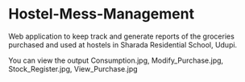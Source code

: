 # Hostel-Mess-Management
Web application to keep track and generate reports of the groceries purchased and used at hostels in Sharada Residential School, Udupi.


You can view the output Consumption.jpg, Modify_Purchase.jpg, Stock_Register.jpg, View_Purchase.jpg
